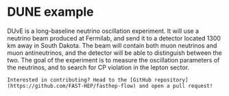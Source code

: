 # DUNE example

DU&nu;E is a long-baseline neutrino oscillation experiment. It will use a
neutrino beam produced at Fermilab, and send it to a detector located 1300 km
away in South Dakota. The beam will contain both muon neutrinos and muon
antineutrinos, and the detector will be able to distinguish between the two. The
goal of the experiment is to measure the oscillation parameters of the
neutrinos, and to search for CP violation in the lepton sector.

```{note}
Interested in contributing? Head to the [GitHub repository](https://github.com/FAST-HEP/fasthep-flow) and open a pull request!
```
